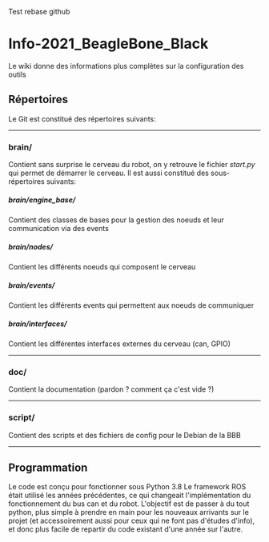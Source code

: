 Test rebase github

# Info-2021_BeagleBone_Black

Le wiki donne des informations plus complètes sur la configuration des outils

## Répertoires

Le Git est constitué des répertoires suivants:
___
### brain/
Contient sans surprise le cerveau du robot, on y retrouve le fichier *start.py* qui permet de démarrer le cerveau. Il est aussi constitué des sous-répertoires suivants:

##### brain/**engine_base**/
Contient des classes de bases pour la gestion des noeuds et leur communication via des events

##### brain/**nodes**/
Contient les différents noeuds qui composent le cerveau

##### brain/**events**/
Contient les différents events qui permettent aux noeuds de communiquer

##### brain/**interfaces**/
Contient les différentes interfaces externes du cerveau (can, GPIO)

___
### doc/
Contient la documentation (pardon ? comment ça c'est vide ?)

___
### script/
Contient des scripts et des fichiers de config pour le Debian de la BBB

___

## Programmation
Le code est conçu pour fonctionner sous Python 3.8
Le framework ROS était utilisé les années précédentes, ce qui changeait l'implémentation du fonctionnement du bus can et du robot.
L'objectif est de passer à du tout python, plus simple à prendre en main pour les nouveaux arrivants sur le projet (et accessoirement aussi pour ceux qui ne font pas d'études d'info), et donc plus facile de repartir du code existant d'une année sur l'autre.
